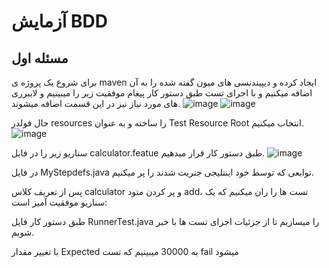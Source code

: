 
# آزمایش BDD

## مسئله اول
برای شروع یک پروژه ی maven ایجاد کرده و دیپیندنسی های میون گفته شده را به آن اضافه میکنیم و با اجرای تست طبق دستور کار پیغام موفقیت زیر را میبینیم و لایبرری های مورد نیاز نیز در این قسمت اضافه میشوند.
![image](https://github.com/user-attachments/assets/0cdb66c1-74fe-4792-9b20-c85a5f1cb6c9)
![image](https://github.com/user-attachments/assets/81bf773c-f2cc-4edc-b38d-f61926899d6f)



حال فولدر resources را ساخته و به عنوان Test Resource Root انتخاب میکنیم.
![image](https://github.com/user-attachments/assets/068d7deb-d577-42a1-b523-a88ac6f56231)




سناریو زیر را در فایل calculator.featue طبق دستور کار قرار میدهیم.
![image](https://github.com/user-attachments/assets/51e25eb4-87ab-48c7-9920-bb03058b113c)



در فایل MyStepdefs.java توابعی که توسط خود اینتلیجی جنریت شدند را پر میکنیم.


پس از تعریف کلاس calculator و پر کردن متود add، تست ها را ران میکنیم که یک سناریو موفقیت آمیز است:


طبق دستور کار فایل RunnerTest.java را میسازیم تا از جزئیات اجزای تست ها با خبر شویم.



با تغییر مقدار Expected به 30000 میبینیم که تست fail میشود





